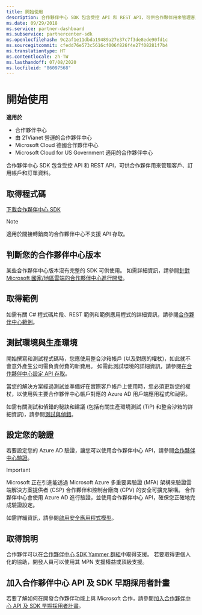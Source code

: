 ```yaml
---
title: 開始使用
description: 合作夥伴中心 SDK 包含受控 API 和 REST API，可供合作夥伴用來管理客戶、訂用帳戶和訂單資料。
ms.date: 09/29/2018
ms.service: partner-dashboard
ms.subservice: partnercenter-sdk
ms.openlocfilehash: 9c2af1e11dbda19489a27e37c7f3de8ede90fd1c
ms.sourcegitcommit: cfedd76e573c5616cf006f826f4e27f08281f7b4
ms.translationtype: HT
ms.contentlocale: zh-TW
ms.lasthandoff: 07/08/2020
ms.locfileid: "86097568"
---
```

# <a name="get-started"></a>開始使用

**適用於**

- 合作夥伴中心
- 由 21Vianet 營運的合作夥伴中心
- Microsoft Cloud 德國合作夥伴中心
- Microsoft Cloud for US Government 適用的合作夥伴中心

合作夥伴中心 SDK 包含受控 API 和 REST API，可供合作夥伴用來管理客戶、訂用帳戶和訂單資料。

## <a name="get-the-code"></a>取得程式碼

[下載合作夥伴中心 SDK](https://go.microsoft.com/fwlink/p/?LinkId=746681)

> [!NOTE]
> 適用於間接轉銷商的合作夥伴中心不支援 API 存取。

## <a name="determine-your-version-of-partner-center"></a>判斷您的合作夥伴中心版本

某些合作夥伴中心版本沒有完整的 SDK 可供使用。 如需詳細資訊，請參閱[針對 Microsoft 國家/地區雲端的合作夥伴中心進行開發](developing-for-partner-center-for-microsoft-national-cloud.md)。

## <a name="get-the-samples"></a>取得範例

如需有關 C# 程式碼片段、REST 範例和範例應用程式的詳細資訊，請參閱[合作夥伴中心範例](partner-center-samples.md)。

## <a name="test-vs-production"></a>測試環境與生產環境

開始撰寫和測試程式碼時，您應使用整合沙箱帳戶 (以及對應的權杖)，如此就不會意外產生公司需負責付費的新費用。 如需此測試環境的詳細資訊，請參閱[在合作夥伴中心設定 API 存取](set-up-api-access-in-partner-center.md)。

當您的解決方案經過測試並準備好在實際客戶帳戶上使用時，您必須更新您的權杖，以使用與主要合作夥伴中心帳戶對應的 Azure AD 用戶端應用程式和祕密。

如需有關測試和偵錯的秘訣和建議 (包括有關生產環境測試 (TiP) 和整合沙箱的詳細資訊)，請參閱[測試與偵錯](test-and-debug.md)。

## <a name="configure-your-authentication"></a>設定您的驗證

若要設定您的 Azure AD 驗證，讓您可以使用合作夥伴中心 API，請參閱[合作夥伴中心驗證](partner-center-authentication.md)。

> [!IMPORTANT]
> Microsoft 正在引進能透過 Microsoft Azure 多重要素驗證 (MFA) 架構來驗證雲端解決方案提供者 (CSP) 合作夥伴和控制台廠商 (CPV) 的安全可擴充架構。
合作夥伴中心會使用 Azure AD 進行驗證，並使用合作夥伴中心 API，確保您正確地完成驗證設定。
>
> 如需詳細資訊，請參閱[啟用安全應用程式模型](enable-secure-app-model.md)。

## <a name="get-help"></a>取得說明

合作夥伴可以在[合作夥伴中心 SDK Yammer 群組](https://go.microsoft.com/fwlink/p/?LinkID=717360)中取得支援。 若要取得更個人化的協助，開發人員可以使用其 MPN 支援權益或頂級支援。

## <a name="join-the-partner-center-api-and-sdk-early-adopter-program"></a>加入合作夥伴中心 API 及 SDK 早期採用者計畫

若要了解如何在開發合作夥伴功能上與 Microsoft 合作，請參閱[加入合作夥伴中心 API 及 SDK 早期採用者計畫](early-adopter-program.md)。
